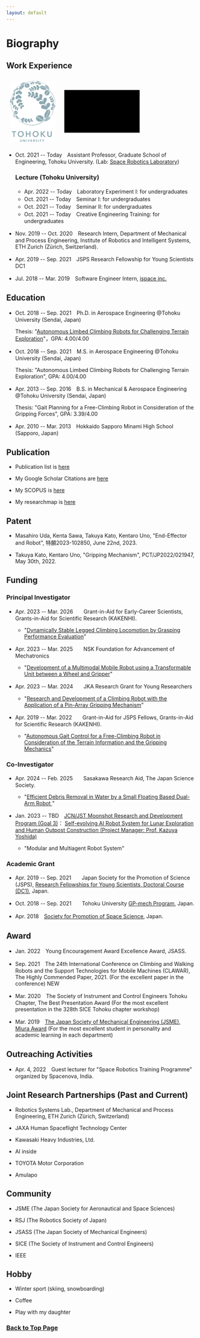 ```yaml
---
layout: default
---
```


# Biography

## Work Experience

<!-- <img src="assets/img/srl.png" width="120"> -->
<a href="https://www.tohoku.ac.jp/en/" target="_blank"><img src="assets/img/Toh_E_L_P_RGB_2381.gif" width="120" alt="Tohoku Univ logo" border="0" align="center" hspace="10" vspace="10"></a>
<a href="http://www.astro.mech.tohoku.ac.jp/e/index.html" target="_blank"><img src="assets/img/srl.gif" width="200" alt="SRL motion logo" border="0" align="center" hspace="10" vspace="10"></a>


* Oct. 2021 -- Today　Assistant Professor, Graduate School of Engineering, Tohoku University. (Lab: <a href="http://www.astro.mech.tohoku.ac.jp/e/index.html" target="_blank">Space Robotics Laboratory</a>)

  ### Lecture (Tohoku University)
  - Apr. 2022 -- Today　Laboratory Experiment I: for undergraduates
  - Oct. 2021 -- Today　Seminar I: for undergraduates
  - Oct. 2021 -- Today　Seminar II: for undergraduates 
  - Oct. 2021 -- Today　Creative Engineering Training: for undergraduates


* Nov. 2019 -- Oct. 2020　Research Intern, Department of Mechanical and Process Engineering, Institute of Robotics and Intelligent Systems, ETH Zurich (Zürich, Switzerland).

* Apr. 2019 -- Sep. 2021　JSPS Research Fellowship for Young Scientists DC1

* Jul. 2018 -- Mar. 2019　Software Engineer Intern, <a href="https://ispace-inc.com" target="_blank">ispace inc.</a>

## Education

* Oct. 2018 -- Sep. 2021　Ph.D. in Aerospace Engineering @Tohoku University (Sendai, Japan)
  
  Thesis: "<a href="https://cir.nii.ac.jp/crid/1110578372205136000" target="_blank">Autonomous Limbed Climbing Robots for Challenging Terrain Exploration</a>"，GPA: 4.00/4.00

* Oct. 2018 -- Sep. 2021　M.S. in Aerospace Engineering @Tohoku University (Sendai, Japan)
  
  Thesis: "Autonomous Limbed Climbing Robots for Challenging Terrain Exploration", GPA: 4.00/4.00

* Apr. 2013 -- Sep. 2016　B.S. in Mechanical & Aerospace Engineering @Tohoku University (Sendai, Japan)

  Thesis: "Gait Planning for a Free-Climbing Robot in Consideration of the Gripping Forces", GPA: 3.39/4.00

* Apr. 2010 -- Mar. 2013　Hokkaido Sapporo Minami High School (Sapporo, Japan)

## Publication

* Publication list is <a href="pub.html" target="_blank">here</a>

* My Google Scholar Citations are <a href="https://scholar.google.com/citations?view_op=list_works&hl=ja&user=kiw1NAUAAAAJ" target="_blank">here</a>

* My SCOPUS is <a href="https://www.scopus.com/authid/detail.uri?authorId=57208746798" target="_blank">here</a>

* My researchmap is <a href="https://researchmap.jp/unoken" target="_blank">here</a>

## Patent

* Masahiro Uda, Kenta Sawa, Takuya Kato, Kentaro Uno, "End-Effector and Robot", 特願2023-102850, June 22nd, 2023.

* Takuya Kato, Kentaro Uno, "Gripping Mechanism", PCT/JP2022/021947, May 30th, 2022.

## Funding

### Principal Investigator

* Apr. 2023 -- Mar. 2026　　Grant-in-Aid for Early-Career Scientists, Grants-in-Aid for Scientific Research (KAKENHI).

  - "<a href="https://kaken.nii.ac.jp/en/grant/KAKENHI-PROJECT-23K13281/" target="_blank">Dynamically Stable Legged Climbing Locomotion by Grasping Performance Evaluation</a>"

* Apr. 2023 -- Mar. 2025　　NSK Foundation for Advancement of Mechatronics
  
  - "<a href="http://www.nskfam.or.jp/objperson/2022d_develop.html" target="_blank">Development of a Multimodal Mobile Robot using a Transformable Unit between a Wheel and Gripper</a>"

* Apr. 2023 -- Mar. 2024　　JKA Research Grant for Young Researchers

  - "<a href="https://hojo.keirin-autorace.or.jp/about/list/kikai/2023/index.html" target="_blank">Research and Development of a Climbing Robot with the Application of a Pin-Array Gripping Mechanism</a>"

* Apr. 2019 -- Mar. 2022　　Grant-in-Aid for JSPS Fellows, Grants-in-Aid for Scientific Research (KAKENHI).
  
  - "<a href="https://kaken.nii.ac.jp/en/grant/KAKENHI-PROJECT-19J20685/" target="_blank">Autonomous Gait Control for a Free-Climbing Robot in Consideration of the Terrain Information and the Gripping Mechanics</a>"

### Co-Investigator

* Apr. 2024 -- Feb. 2025　　Sasakawa Research Aid, The Japan Science Society.

    - "<a href="_blank" target="_blank">Efficient Debris Removal in Water by a Small Floating Based Dual-Arm Robot </a>"

* Jan. 2023 -- TBD　<a href="https://www.jst.go.jp/moonshot/en/program/goal3/" target="_blank">JCN/JST Moonshot Research and Development Program (Goal 3)</a>：
<a href="https://www.jst.go.jp/moonshot/program/goal3/3B_yoshida.html" target="_blank">Self-evolving AI Robot System for Lunar Exploration and Human Outpost Construction (Project Manager: Prof. Kazuya Yoshida) </a> 
    - "Modular and Multiagent Robot System"

### Academic Grant

* Apr. 2019 -- Sep. 2021　　Japan Society for the Promotion of Science (JSPS), <a href="https://www.jsps.go.jp/english/e-pd/" target="_blank">Research Fellowships for Young Scientists, Doctoral Course (DC1)</a>, Japan.

* Oct. 2018 -- Sep. 2021　　Tohoku University <a href="http://gp-mech.tohoku.ac.jp/" target="_blank">GP-mech Program</a>, Japan.

* Apr. 2018　<a href="http://www.spss.or.jp/support/ryohi.html" target="_blank">Society for Promotion of Space Science</a>, Japan.

## Award

* Jan. 2022　Young Encouragement Award Excellence Award, JSASS.
<!-- （第65回宇宙科学技術連合講演会において） -->

* Sep. 2021　The 24th International Conference on Climbing and Walking Robots and the Support Technologies for Mobile Machines (CLAWAR), The Highly Commended Paper, 2021. (For the excellent paper in the conference) NEW

* Mar. 2020　The Society of Instrument and Control Engineers Tohoku Chapter, The Best
	Presentation Award (For the most excellent presentation in the 328th SICE Tohoku chapter workshop)

* Mar. 2019　<a href="https://www.jsme.or.jp/event_project/award/miura-award" target="_blank">The Japan Society of Mechanical Engineering (JSME), Miura Award</a> (For the most excellent student in personality and academic learning in each department)

<!-- ## メディア出演・掲載など

* 2021年04月20日【TV出演】東北大　世界をリードする宇宙研究　月面探査ロボット＆帰還型人工衛星開発，チャージ！（khb東日本放送）．

* 2021年02月25日【TV出演】ミヤギ news every. (ミヤギテレビ)．（月面探査ロッククライミングロボットの研究開発を紹介）

* 2021年11月21日【新聞掲載】[未来をつくる科学の力（１）宇宙探査ロボット開発，河北新報社　こども新聞](https://kahoku.news/articles/20211122khn000012.html)．

* 2021年02月26日【Webメディア出演】 [東北大学 「震災 10年の知と未来事業」による第４回オンラインシンポジウム「探究と生きる」](https://www.youtube.com/watch?v=aUklRM_V4x8)，東北大学．（ドキュメンタリー 内にて研究プロジェクト紹介）

* 2017年08月27日【雑誌掲載】日本の大学における早期卒業制度に関して体験をもとに紹介，[朝日新聞出版AERA](https://dot.asahi.com/aera/2017082400063.html?page=1)．

* 2017年03月01日【TV出演】1億人の大質問！？笑ってコラえて！（日本テレビ）．（月面探査ローバーの研究開発を紹介） -->


## Outreaching Activities

* Apr. 4, 2022　Guest lecturer for "Space Robotics Training Programme" organized by Spacenova, India.

<!-- * 2022年01月25日　札幌市立中央中学校　総合的な学習の時間（学外講師として授業参加） -->

## Joint Research Partnerships (Past and Current)

* Robotics Systems Lab., Department of Mechanical and Process Engineering, ETH Zurich (Zürich, Switzerland)

* JAXA Human Spaceflight Technology Center

* Kawasaki Heavy Industries, Ltd.

* AI inside

* TOYOTA Motor Corporation

* Amulapo

## Community

* JSME (The Japan Society for Aeronautical and Space Sciences)

* RSJ (The Robotics Society of Japan)

* JSASS (The Japan Society of Mechanical Engineers)

* SICE (The Society of Instrument and Control Engineers)

* IEEE

## Hobby

* Winter sport (skiing, snowboarding)

* Coffee

* Play with my daughter

### [Back to Top Page](./)
